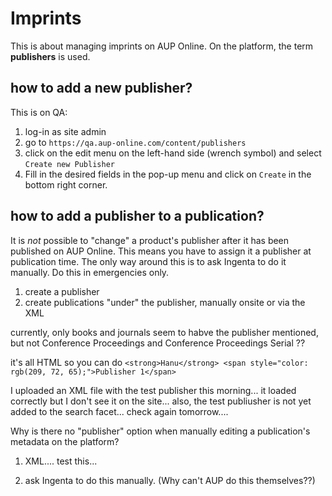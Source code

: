 # Imprints

This is about managing imprints on AUP Online. On the platform, the term **publishers** is used.

## how to add a new publisher?
This is on QA:

1. log-in as site admin
2. go to `https://qa.aup-online.com/content/publishers`
3. click on the edit menu on the left-hand side (wrench symbol) and select `Create new Publisher`
4. Fill in the desired fields in the pop-up menu and click on `Create` in the bottom right corner.

## how to add a publisher to a publication?


It is _not_ possible to "change" a product's publisher after it has been published on AUP Online. This means you have to assign it a publisher at publication time. The only way around this is to ask Ingenta to do it manually. Do this in emergencies only.

1. create a publisher
2. create publications "under" the publisher, manually onsite or via the XML

currently, only books and journals seem to habve the publisher mentioned, but not Conference Proceedings and Conference Proceedings Serial ??

it's all HTML so you can do `<strong>Hanu</strong> <span style="color: rgb(209, 72, 65);">Publisher 1</span>`

I uploaded an XML file with the test publisher this morning... it loaded correctly but I don't see it on the site... also, the test publiusher is not yet added to the search facet... check again tomorrow....



Why is there no "publisher" option when manually editing a publication's metadata on the platform?

1. XML.... test this...

2. ask Ingenta to do this manually. (Why can't AUP do this  themselves??)
